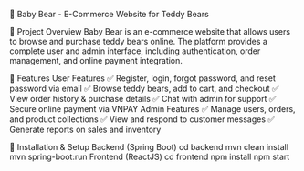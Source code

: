 🧸 Baby Bear - E-Commerce Website for Teddy Bears

📌 Project Overview
Baby Bear is an e-commerce website that allows users to browse and purchase teddy bears online. The platform provides a complete user and admin interface, including authentication, order management, and online payment integration.

🚀 Features
User Features
✅ Register, login, forgot password, and reset password via email
✅ Browse teddy bears, add to cart, and checkout
✅ View order history & purchase details
✅ Chat with admin for support
✅ Secure online payment via VNPAY
Admin Features
✅ Manage users, orders, and product collections
✅ View and respond to customer messages
✅ Generate reports on sales and inventory

🔧 Installation & Setup
Backend (Spring Boot)
cd backend
mvn clean install
mvn spring-boot:run
Frontend (ReactJS)
cd frontend
npm install
npm start
